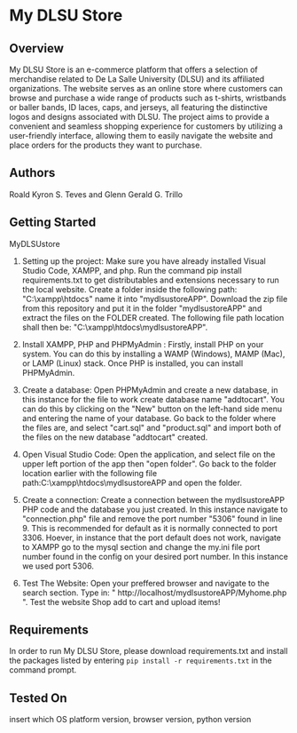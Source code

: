 # My DLSU Store

## Overview
My DLSU Store is an e-commerce platform that offers a selection of merchandise related to De La Salle University (DLSU) and its affiliated organizations. The website serves as an online store where customers can browse and purchase a wide range of products such as t-shirts, wristbands or baller bands, ID laces, caps, and jerseys, all featuring the distinctive logos and designs associated with DLSU. The project aims to provide a convenient and seamless shopping experience for customers by utilizing a user-friendly interface, allowing them to easily navigate the website and place orders for the products they want to purchase. 

## Authors
Roald Kyron S. Teves and Glenn Gerald G. Trillo


## Getting Started

MyDLSUstore
1.  Setting up the project:
    Make sure you have already installed Visual Studio Code, XAMPP, and php. Run the command pip install requirements.txt to get distributables and extensions           necessary to run the local website. Create a folder inside the following path: "C:\xampp\htdocs" name it into "mydlsustoreAPP". Download the zip file from this       repository and put it in the folder "mydlsustoreAPP" and extract the files on the FOLDER created. The following file path location shall then be:                     "C:\xampp\htdocs\mydlsustoreAPP".

2.  Install XAMPP, PHP and PHPMyAdmin :
    Firstly, install PHP on your system. You can do this by installing a WAMP (Windows), MAMP (Mac), or LAMP (Linux) stack. Once PHP is installed, you can install       PHPMyAdmin.

3.  Create a database:
    Open PHPMyAdmin and create a new database, in this instance for the file to work create database name "addtocart". You can do this by clicking on the "New"           button on the left-hand side menu and entering the name of your database. Go back to the folder where the files are, and select "cart.sql" and "product.sql" and     import both of the files on the new database "addtocart" created.

4.  Open Visual Studio Code:
    Open the application, and select file on the upper left portion of the app then "open folder". Go back to the folder location earlier with the following file         path:C:\xampp\htdocs\mydlsustoreAPP and open the folder. 
    

5.  Create a connection:
    Create a connection between the mydlsustoreAPP PHP code and the database you just created. In this instance navigate to "connection.php" file and remove the port     number "5306" found in line 9. This is recommended for default as it is normally connected to port 3306. Hoever, in instance that the port default does not work,     navigate to XAMPP go to the mysql section and change the my.ini file port number found in the config on your desired port number. In this instance we used port       5306.

6.  Test The Website:
    Open your preffered browser and navigate to the search section. Type in: " http://localhost/mydlsustoreAPP/Myhome.php ". Test the website Shop add to cart and       upload items!


## Requirements
In order to run My DLSU Store, please download requirements.txt and install the packages listed by entering `pip install -r requirements.txt` in the command prompt.


## Tested On 
insert which OS platform version, browser version,  python version
